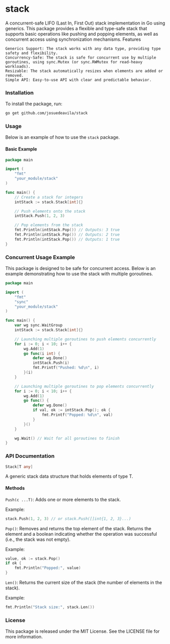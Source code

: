 # stack

A concurrent-safe LIFO (Last In, First Out) stack implementation in Go using generics. This package provides a flexible and type-safe stack that supports basic operations like pushing and popping elements, as well as concurrent access using synchronization mechanisms.
Features

    Generics Support: The stack works with any data type, providing type safety and flexibility.
    Concurrency-Safe: The stack is safe for concurrent use by multiple goroutines, using sync.Mutex (or sync.RWMutex for read-heavy workloads).
    Resizable: The stack automatically resizes when elements are added or removed.
    Simple API: Easy-to-use API with clear and predictable behavior.

### Installation

To install the package, run:

```bash
go get github.com/josuedeavila/stack
```

### Usage

Below is an example of how to use the `stack` package.

#### Basic Example

```go
package main

import (
	"fmt"
	"your_module/stack"
)

func main() {
	// Create a stack for integers
	intStack := stack.Stack[int]{}

	// Push elements onto the stack
	intStack.Push(1, 2, 3)

	// Pop elements from the stack
	fmt.Println(intStack.Pop()) // Outputs: 3 true
	fmt.Println(intStack.Pop()) // Outputs: 2 true
	fmt.Println(intStack.Pop()) // Outputs: 1 true
}
```

### Concurrent Usage Example

This package is designed to be safe for concurrent access. Below is an example demonstrating how to use the stack with multiple goroutines.

```go
package main

import (
	"fmt"
	"sync"
	"your_module/stack"
)

func main() {
	var wg sync.WaitGroup
	intStack := stack.Stack[int]{}

	// Launching multiple goroutines to push elements concurrently
	for i := 0; i < 10; i++ {
		wg.Add(1)
		go func(i int) {
			defer wg.Done()
			intStack.Push(i)
			fmt.Printf("Pushed: %d\n", i)
		}(i)
	}

	// Launching multiple goroutines to pop elements concurrently
	for i := 0; i < 10; i++ {
		wg.Add(1)
		go func() {
			defer wg.Done()
			if val, ok := intStack.Pop(); ok {
				fmt.Printf("Popped: %d\n", val)
			}
		}()
	}

	wg.Wait() // Wait for all goroutines to finish
}
```

### API Documentation

```go
Stack[T any]
```
A generic stack data structure that holds elements of type T.

#### Methods

`Push(c ...T)`: Adds one or more elements to the stack.

Example:

```go
stack.Push(1, 2, 3) // or stack.Push([]int{1, 2, 3}...)
```

`Pop()`: Removes and returns the top element of the stack. Returns the element and a boolean indicating whether the operation was successful (i.e., the stack was not empty).

Example:

```go
value, ok := stack.Pop()
if ok {
    fmt.Println("Popped:", value)
}
```

`Len()`: Returns the current size of the stack (the number of elements in the stack).

Example:

```go
fmt.Println("Stack size:", stack.Len())
```

### License

This package is released under the MIT License. See the LICENSE file for more information.
